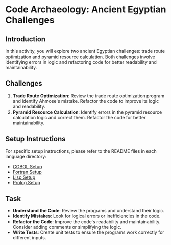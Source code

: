 # Code Archaeology: Ancient Egyptian Challenges

## Introduction
In this activity, you will explore two ancient Egyptian challenges: trade route optimization and pyramid resource calculation. Both challenges involve identifying errors in logic and refactoring code for better readability and maintainability.

## Challenges

1. **Trade Route Optimization**: Review the trade route optimization program and identify Ahmose's mistake. Refactor the code to improve its logic and readability.
2. **Pyramid Resource Calculation**: Identify errors in the pyramid resource calculation logic and correct them. Refactor the code for better maintainability.

## Setup Instructions
For specific setup instructions, please refer to the README files in each language directory:
- [COBOL Setup](cobol/README.md)
- [Fortran Setup](fortran/README.md)
- [Lisp Setup](lisp/README.md)
- [Prolog Setup](prolog/README.md)

## Task
- **Understand the Code**: Review the programs and understand their logic.
- **Identify Mistakes**: Look for logical errors or inefficiencies in the code.
- **Refactor the Code**: Improve the code's readability and maintainability. Consider adding comments or simplifying the logic.
- **Write Tests**: Create unit tests to ensure the programs work correctly for different inputs.
